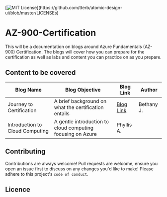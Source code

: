 [![MIT License](https://img.shields.io/apm/l/atomic-design-ui.svg?)](https://github.com/tterb/atomic-design-ui/blob/master/LICENSEs)
# AZ-900-Certification
This will be a documentation on blogs around Azure Fundamentals (AZ-900) Certification. The blogs will cover how you can prepare for the certification as well as labs and content you can practice on as you prepare. 

## Content to be covered

| Blog Name         | Blog Objective            | Blog Link       | Author                                                                 |
| ------------------------ | ----------------------- | ------------- | --------------------------------------------------------------------- |
| Journey to Certification | A brief background on what the certification entails      | [Blog Link]() | Bethany J.                           
| Introduction to Cloud Computing | A gentle introduction to cloud computing focusing on Azure          | Phyllis A.      |                                                              

## Contributing

Contributions are always welcome!
Pull requests are welcome, ensure you open an issue first to discuss on any changes you'd like to make!
Please adhere to this project's `code of conduct`.

## Licence


